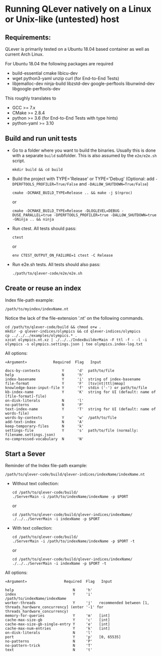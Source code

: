 # Running QLever natively on a Linux or Unix-like (untested) host
## Requirements:
QLever is primarily tested on a Ubuntu 18.04 based container as well as current
Arch Linux.

For Ubuntu 18.04 the following packages are required

* build-essential cmake libicu-dev
* wget python3-yaml unzip curl (for End-to-End Tests)
* libjemalloc-dev ninja-build libzstd-dev google-perftools libunwind-dev libgoogle-perftools-dev

This roughly translates to

* GCC >= 7.x
* CMake >= 2.8.4
* python >= 3.6 (for End-to-End Tests with type hints)
* python-yaml >= 3.10



## Build and run unit tests

- Go to a folder where you want to build the binaries. Usually this is done
  with a separate `build` subfolder. This is also assumed by the `e2e/e2e.sh`
  script.

      mkdir build && cd build

- Build the project with TYPE='Release' or TYPE='Debug' (Optional: add `-DPERFTOOLS_PROFILER=True/False` and `-DALLOW_SHUTDOWN=True/False`)

      cmake -DCMAKE_BUILD_TYPE=Release .. && make -j $(nproc)
  or

      cmake -DCMAKE_BUILD_TYPE=Release -DLOGLEVEL=DEBUG -DUSE_PARALLEL=true -DPERFTOOLS_PROFILER=true -DALLOW_SHUTDOWN=true -GNinja .. && ninja



- Run ctest. All tests should pass:

      ctest
  or

      env CTEST_OUTPUT_ON_FAILURE=1 ctest -C Release

- Run e2e.sh tests. All tests should also pass:

      ./path/to/qlever-code/e2e/e2e.sh

## Create or reuse an index

<!---
See the main [README](../README.md#creating-an-index) but make sure to
either add `./build/` to your path or prefix all commands with `./` and that
`/index` and `/input` need to be the path to the index and input on your host.
-->

Index file-path example:

    /path/to/myindex/indexName.nt

Notice the lack of the file-extension '.nt' on the following commands.

    cd /path/to/qlever-code/build && chmod o+w .
    mkdir -p qlever-indices/olympics && cd qlever-indices/olympics 
    cp ../../../examples/olympics.* .
    xzcat olympics.nt.xz | ./../../IndexBuilderMain -F ttl -f - -l -i olympics -s olympics.settings.json | tee olympics.index-log.txt

All options:

    «Argument»            Required  Flag   Input

    docs-by-contexts          Y      'd'  path/to/file
    help                      N      'h'
    index-basename            Y      'i'  string of index-basename
    file-format               Y      'F'  [tsv|nt|ttl|mmap]
    knowledge-base-input-file Y      'f'  stdin ('-') or path/to/file
    kb-index-name             Y      'K'  string for UI (default: name of [file-format]-file)
    on-disk-literals          N      'l'  
    no-patterns               N      'P'  
    text-index-name           Y      'T'  string for UI (default: name of words-file)
    words-by-contexts         Y      'w'  /path/to/file
    add-text-index            N      'A'  
    keep-temporary-files      N      'k'  
    settings-file             Y      's'  path/to/file (normally: filename.settings.json)
    no-compressed-vocabulary  N      'N'  

## Start a Sever

Reminder of the Index file-path example:

    /path/to/qlever-code/build/qlever-indices/indexName/indexName.nt

* Without text collection:

      cd /path/to/qlever-code/build/
      ./ServerMain -i /path/to/indexName/indexName -p $PORT

  or

      cd /path/to/qlever-code/build/qlever-indices/indexName/
      ./../../ServerMain -i indexName -p $PORT

* With text collection:

      cd /path/to/qlever-code/build/
      ./ServerMain -i /path/to/indexName/indexName -p $PORT -t

  or

      cd /path/to/qlever-code/build/qlever-indices/indexName/
      ./../../ServerMain -i indexName -p $PORT -t

<!---

    ./ServerMain -i /path/to/indexName/indexName -j ${worker-threads} -m ${MEMORY_FOR_QUERIES} -c ${CACHE_MAX_SIZE_GB} -e ${CACHE_MAX_SIZE_GB_SINGLE_ENTRY} -k ${CACHE_MAX_NUM_ENTRIES} -p ${PORT}
-->

All options:

    «Argument»                 Required  Flag   Input

    help                           N     'h'
    index                          Y     'i'   /path/to/indexName/indexName
    worker-threads                 Y     'j'   recommended between [1, threads_hardware_concurrency] (enter '-1' for threads_hardware_concurrency)
    memory-for-queries             Y     'm'   [int]
    cache-max-size-gb              Y     'c'   [int]
    cache-max-size-gb-single-entry Y     'e'   [int]
    cache-max-num-entries          Y     'k'   [int]
    on-disk-literals               N     'l' 
    port                           Y     'p'   [0, 65535]
    no-patterns                    N     'P'
    no-pattern-trick               N     'T'
    text                           N     't'


<!---
Depending on if you built the index with the -a version, two or six index permutations will be registered.
For some data this can be a significant difference in memory consumption.

If you built an index using the -a option, make sure to include it at startup
(otherwise only 2 of the 6 permutations will be registered).
-->

